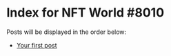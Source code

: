 # Index for NFT World #8010
Posts will be displayed in the order below:

- [Your first post](./001-first.md)

